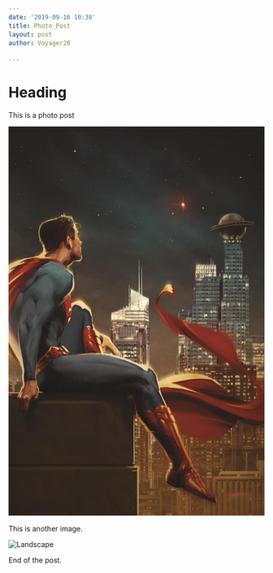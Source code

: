 ```yaml
---
date: '2019-09-16 10:38'
title: Photo_Post
layout: post
author: Voyager28

---
```


# Heading



This is a photo post

<img src="/img/posts/Photo_Post/0l34ntgnfnd01.jpg"/>



This is another image. 

![Landscape](/img/posts/Photo_Post/shekar-dzong-1933-nicholas-roerich.jpg)

End of the post. 
